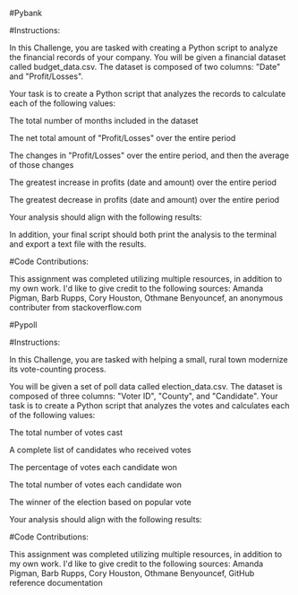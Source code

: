 #Pybank

#Instructions:

In this Challenge, you are tasked with creating a Python script to analyze the financial records of your company. You will be given a financial dataset called budget_data.csv. The dataset is composed of two columns: "Date" and "Profit/Losses".

Your task is to create a Python script that analyzes the records to calculate each of the following values:

The total number of months included in the dataset

The net total amount of "Profit/Losses" over the entire period

The changes in "Profit/Losses" over the entire period, and then the average of those changes

The greatest increase in profits (date and amount) over the entire period

The greatest decrease in profits (date and amount) over the entire period

Your analysis should align with the following results:

In addition, your final script should both print the analysis to the terminal and export a text file with the results.


#Code Contributions:

This assignment was completed utilizing multiple resources, in addition to my own work. I'd like to give credit to the following sources:
Amanda Pigman,
Barb Rupps,
Cory Houston,
Othmane Benyouncef,
an anonymous contributer from stackoverflow.com

#Pypoll

#Instructions:

In this Challenge, you are tasked with helping a small, rural town modernize its vote-counting process.

You will be given a set of poll data called election_data.csv. The dataset is composed of three columns: "Voter ID", "County", and "Candidate". Your task is to create a Python script that analyzes the votes and calculates each of the following values:

The total number of votes cast

A complete list of candidates who received votes

The percentage of votes each candidate won

The total number of votes each candidate won

The winner of the election based on popular vote

Your analysis should align with the following results:

#Code Contributions:

This assignment was completed utilizing multiple resources, in addition to my own work. I'd like to give credit to the following sources:
Amanda Pigman,
Barb Rupps,
Cory Houston,
Othmane Benyouncef,
GitHub reference documentation
